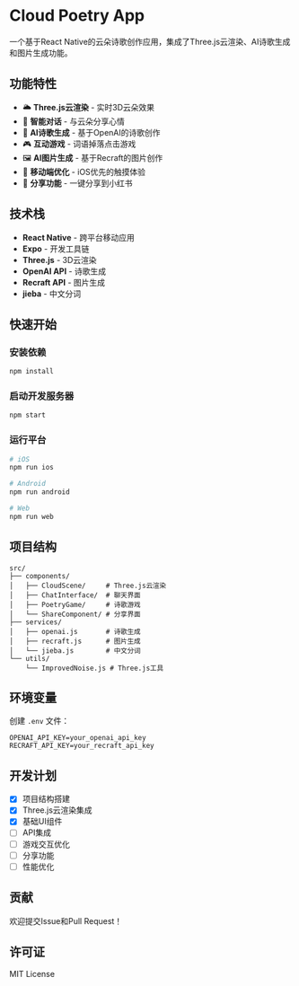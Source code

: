 # Cloud Poetry App

一个基于React Native的云朵诗歌创作应用，集成了Three.js云渲染、AI诗歌生成和图片生成功能。

## 功能特性

- 🌥️ **Three.js云渲染** - 实时3D云朵效果
- 💬 **智能对话** - 与云朵分享心情
- 📝 **AI诗歌生成** - 基于OpenAI的诗歌创作
- 🎮 **互动游戏** - 词语掉落点击游戏
- 🖼️ **AI图片生成** - 基于Recraft的图片创作
- 📱 **移动端优化** - iOS优先的触摸体验
- 🔗 **分享功能** - 一键分享到小红书

## 技术栈

- **React Native** - 跨平台移动应用
- **Expo** - 开发工具链
- **Three.js** - 3D云渲染
- **OpenAI API** - 诗歌生成
- **Recraft API** - 图片生成
- **jieba** - 中文分词

## 快速开始

### 安装依赖

```bash
npm install
```

### 启动开发服务器

```bash
npm start
```

### 运行平台

```bash
# iOS
npm run ios

# Android  
npm run android

# Web
npm run web
```

## 项目结构

```
src/
├── components/
│   ├── CloudScene/     # Three.js云渲染
│   ├── ChatInterface/  # 聊天界面
│   ├── PoetryGame/     # 诗歌游戏
│   └── ShareComponent/ # 分享界面
├── services/
│   ├── openai.js       # 诗歌生成
│   ├── recraft.js      # 图片生成
│   └── jieba.js        # 中文分词
└── utils/
    └── ImprovedNoise.js # Three.js工具
```

## 环境变量

创建 `.env` 文件：

```
OPENAI_API_KEY=your_openai_api_key
RECRAFT_API_KEY=your_recraft_api_key
```

## 开发计划

- [x] 项目结构搭建
- [x] Three.js云渲染集成
- [x] 基础UI组件
- [ ] API集成
- [ ] 游戏交互优化
- [ ] 分享功能
- [ ] 性能优化

## 贡献

欢迎提交Issue和Pull Request！

## 许可证

MIT License 